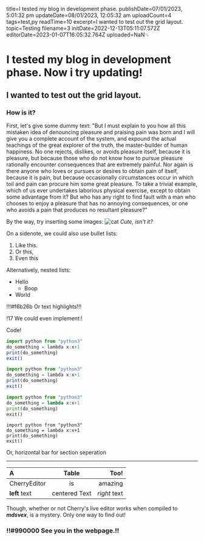 title=I tested my blog in development phase.
publishDate=07/01/2023, 5:01:32 pm
updateDate=08/01/2023, 12:05:32 am
uploadCount=4
tags=test,py
readTime=10
excerpt=I wanted to test out the grid layout.
topic=Testing
filename=3
initDate=2022-12-13T05:11:07.572Z
editorDate=2023-01-07T16:05:32.764Z
uploaded=NaN␟
# I tested my blog in development phase. Now i try updating!
## I wanted to test out the grid layout.
### How is it?
First, let's give some dummy text:
"But I must explain to you how all this mistaken idea of denouncing pleasure and praising pain was born and I will give you a complete account of the system, and expound the actual teachings of the great explorer of the truth, the master-builder of human happiness. No one rejects, dislikes, or avoids pleasure itself, because it is pleasure, but because those who do not know how to pursue pleasure rationally encounter consequences that are extremely painful. Nor again is there anyone who loves or pursues or desires to obtain pain of itself, because it is pain, but because occasionally circumstances occur in which toil and pain can procure him some great pleasure. To take a trivial example, which of us ever undertakes laborious physical exercise, except to obtain some advantage from it? But who has any right to find fault with a man who chooses to enjoy a pleasure that has no annoying consequences, or one who avoids a pain that produces no resultant pleasure?"

By the way, try inserting some images:
![cat](cat.webp)
*Cute, isn't it?*

On a sidenote, we could also use bullet lists:
1. Like this.
2. Or this,
3. Even this

Alternatively, nested lists:
- Hello
    - Boop
- World

!!!#f6b26b Or text highlights!!!

!17 We could even implement:!

Code!
```js
import python from "python3"
do_something = lambda x:x+1
print(do_something)
exit()
```

```javascript
import python from "python3"
do_something = lambda x:x+1
print(do_something)
exit()
```

```python
import python from "python3"
do_something = lambda x:x+1
print(do_something)
exit()
```

```
import python from "python3"
do_something = lambda x:x+1
print(do_something)
exit()
```


Or, horizontal bar for section seperation

---
| A | Table | Too! |
| :--- | :---: | ---: |
| CherryEditor | is | amazing |
| **left** text | centered Text | *right* text |

Though, whether or not Cherry's live editor works when compiled to ***mdsvex***, is a mystery. Only one way to find out! 

### !!#990000 See you in the webpage.!!